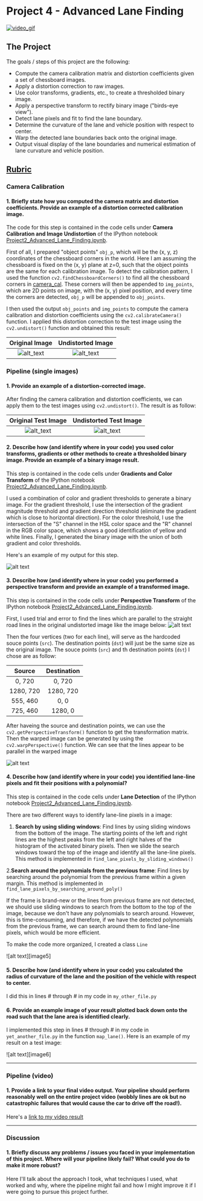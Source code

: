 # Project 4 - Advanced Lane Finding
[![video_gif](https://media.giphy.com/media/eIm0Bjq0uswdha7CfE/giphy.gif)](https://youtu.be/HHL2RmPcaG0)

## The Project
The goals / steps of this project are the following:

* Compute the camera calibration matrix and distortion coefficients given a set of chessboard images.
* Apply a distortion correction to raw images.
* Use color transforms, gradients, etc., to create a thresholded binary image.
* Apply a perspective transform to rectify binary image ("birds-eye view").
* Detect lane pixels and fit to find the lane boundary.
* Determine the curvature of the lane and vehicle position with respect to center.
* Warp the detected lane boundaries back onto the original image.
* Output visual display of the lane boundaries and numerical estimation of lane curvature and vehicle position.

## [Rubric](https://review.udacity.com/#!/rubrics/571/view)

### Camera Calibration

#### 1. Briefly state how you computed the camera matrix and distortion coefficients. Provide an example of a distortion corrected calibration image.

The code for this step is contained in the code cells under **Camera Calibration and Image Undistortion** of the IPython notebook [Project2_Advanced_Lane_Finding.ipynb](/Project2_Advanced_Lane_Finding/Project2_Advanced_Lane_Finding.ipynb).

First of all, I prepared "object points" `obj_p`, which will be the (x, y, z) coordinates of the chessboard corners in the world. Here I am assuming the chessboard is fixed on the (x, y) plane at z=0, such that the object points are the same for each calibration image. To detect the calibration pattern, I used the function `cv2.findChessboardCorners()` to find all the chessboard corners in [camera_cal](). These corners will then be appended to `img_points`, which are 2D points on image, with the (x, y) pixel position, and every time the corners are detected, `obj_p` will be appended to `obj_points`.

I then used the output `obj_points` and `img_points` to compute the camera calibration and distortion coefficients using the `cv2.calibrateCamera()` function.  I applied this distortion correction to the test image using the `cv2.undistort()` function and obtained this result: 

Original Image             |  Undistorted Image
:-------------------------:|:-------------------------:
![alt_text](/Project2_Advanced_Lane_Finding/output_images/chessboard.jpg)  |  ![alt_text](/Project2_Advanced_Lane_Finding/output_images/undist_chessboard.jpg) 

### Pipeline (single images)

#### 1. Provide an example of a distortion-corrected image.

After finding the camera calibration and distortion coefficients, we can apply them to the test images using `cv2.undistort()`. The result is as follow:

Original Test Image        |  Undistorted Test Image
:-------------------------:|:-------------------------:
![alt_text](/Project2_Advanced_Lane_Finding/output_images/test_img.jpg)  |  ![alt_text](/Project2_Advanced_Lane_Finding/output_images/undist_test_img.jpg) 

#### 2. Describe how (and identify where in your code) you used color transforms, gradients or other methods to create a thresholded binary image.  Provide an example of a binary image result.

This step is contained in the code cells under **Gradients and Color Transform** of the IPython notebook [Project2_Advanced_Lane_Finding.ipynb](/Project2_Advanced_Lane_Finding/Project2_Advanced_Lane_Finding.ipynb).

I used a combination of color and gradient thresholds to generate a binary image. For the gradient threshold, I use the intersection of the gradient magnitude threshold and gradient direction threshold (eliminate the gradient which is close to horizontal direction). For the color threshold, I use the intersection of the "S" channel in the HSL color space and the "R" channel in the RGB color space, which shows a good identification of yellow and white lines. Finally, I generated the binary image with the union of both gradient and color thresholds.

Here's an example of my output for this step. 

![alt text](/Project2_Advanced_Lane_Finding/output_images/binary_test_img.jpg) 

#### 3. Describe how (and identify where in your code) you performed a perspective transform and provide an example of a transformed image.

This step is contained in the code cells under **Perspective Transform** of the IPython notebook [Project2_Advanced_Lane_Finding.ipynb](/Project2_Advanced_Lane_Finding/Project2_Advanced_Lane_Finding.ipynb).

First, I used trial and error to find the lines which are parallel to the straight road lines in the original undistorted image like the image below:
![alt text](/Project2_Advanced_Lane_Finding/output_images/find_parallel_straight_lines.jpg) 

Then the four vertices (two for each line), will serve as the hardcoded souce points (`src`). The destination points (`dst`) will just be the same size as the original image. The souce points (`src`) and th destination points (`dst`) I chose are as follow:

| Source        | Destination   | 
|:-------------:|:-------------:| 
| 0, 720        | 0, 720        | 
| 1280, 720     | 1280, 720     |
| 555, 460      | 0, 0          |
| 725, 460      | 1280, 0       |

After haveing the source and destination points, we can use the `cv2.getPerspectiveTransform()` function to get the transformation matrix. Then the warped image can be generated by using the `cv2.warpPerspective()` function. We can see that the lines appear to be parallel in the warped image

![alt text](/Project2_Advanced_Lane_Finding/output_images/warped_straight_lines.jpg) 

#### 4. Describe how (and identify where in your code) you identified lane-line pixels and fit their positions with a polynomial?

This step is contained in the code cells under **Lane Detection** of the IPython notebook [Project2_Advanced_Lane_Finding.ipynb](/Project2_Advanced_Lane_Finding/Project2_Advanced_Lane_Finding.ipynb).

There are two different ways to identify lane-line pixels in a image:

1. **Search by using sliding windows**: Find lines by using sliding windows from the bottom of the image. The starting points of the left and right lines are the highest peaks from the left and right halves of the histogram of the activated binary pixels. Then we slide the search windows toward the top of the image and identify all the lane-line pixels. This method is implemented in `find_lane_pixels_by_sliding_windows()`

2.**Search around the polynomials from the previous frame**: Find lines by searching around the polynomial from the previous frame within a given margin. This method is implemented in `find_lane_pixels_by_searching_around_poly()`

If the frame is brand-new or the lines from previous frame are not detected, we should use sliding windows to search from the bottom to the top of the image, because we don't have any polynomials to search around. However, this is time-consuming, and therefore, if we have the detected polynomials from the previous frame, we can search around them to find lane-line pixels, which would be more efficient.

To make the code more organized, I created a class `Line` 

![alt text][image5]

#### 5. Describe how (and identify where in your code) you calculated the radius of curvature of the lane and the position of the vehicle with respect to center.

I did this in lines # through # in my code in `my_other_file.py`

#### 6. Provide an example image of your result plotted back down onto the road such that the lane area is identified clearly.

I implemented this step in lines # through # in my code in `yet_another_file.py` in the function `map_lane()`.  Here is an example of my result on a test image:

![alt text][image6]

---

### Pipeline (video)

#### 1. Provide a link to your final video output.  Your pipeline should perform reasonably well on the entire project video (wobbly lines are ok but no catastrophic failures that would cause the car to drive off the road!).

Here's a [link to my video result](https://youtu.be/HHL2RmPcaG0)

---

### Discussion

#### 1. Briefly discuss any problems / issues you faced in your implementation of this project.  Where will your pipeline likely fail?  What could you do to make it more robust?

Here I'll talk about the approach I took, what techniques I used, what worked and why, where the pipeline might fail and how I might improve it if I were going to pursue this project further.  
